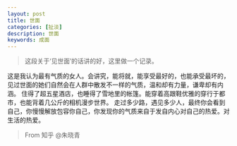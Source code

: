 ```yaml
---
layout: post
title: 世面
categories: [扯淡]
description: 世面
keywords: 成面
---
```


> 这段关于‘见世面’的话讲的好，这里做一个记录。

这是我认为最有气质的女人。会讲究，能将就，能享受最好的，也能承受最坏的，见过世面的她们自然会在人群中散发不一样的气质，温和却有力量，谦卑却有内涵。
住得了超五星酒店，也睡得了雪地里的帐篷。能穿着高跟鞋优雅的穿行于都市，也能背着几公斤的相机漫步世界。
走过多少路，遇见多少人，最终你会看到自己，你慢慢解放包容你自己，你发现你的气质来自于发自内心对自己的热爱。对生活的热爱。


> From 知乎 @朱晓青



